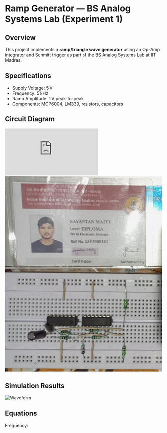 # Ramp Generator — BS Analog Systems Lab (Experiment 1)

## Overview
This project implements a **ramp/triangle wave generator** using an Op-Amp integrator and Schmitt trigger as part of the BS Analog Systems Lab at IIT Madras.

## Specifications
- Supply Voltage: 5 V
- Frequency: 5 kHz
- Ramp Amplitude: 1 V peak-to-peak
- Components: MCP6004, LM339, resistors, capacitors

## Circuit Diagram
![Circuit Schematic](https://github.com/Sayantan-Maity-hub/Analog_Systems_Lab_Ramp_Generator/blob/main/Ramp%20circuit%20diagram.pdf)
![Real_circuit_image](https://github.com/Sayantan-Maity-hub/Analog_Systems_Lab_Ramp_Generator/blob/main/Real_circuit.jpg)

## Simulation Results
![Waveform](Simulation_Waveforms.png)

## Equations
Frequency:
